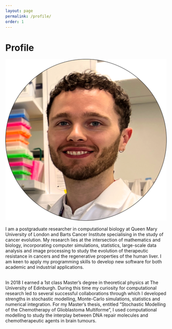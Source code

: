 ```yaml
---
layout: page
permalink: /profile/
order: 1
---
```


<div class="profile-container">
  <h1 class="profile-title">Profile</h1>
  <div class="profile-image">
    <img src="/assets/images/profile_image.png" alt="">
  </div>
  <div class="profile-text">
    <p>
     I am a postgraduate researcher in computational biology at Queen Mary University of London and Barts Cancer Institute specialising in the study of cancer evolution. My research lies at the intersection of mathematics and biology, incorporating computer simulations, statistics, large-scale data analysis and image processing to study the evolution of therapeutic resistance in cancers and the regenerative properties of the human liver. I am keen to apply my programming skills to develop new software for both academic and industrial applications.<br><br>

In 2018 I earned a 1st class Master’s degree in theoretical physics at The University of Edinburgh. During this time my curiosity for computational research led to several successful collaborations through which I developed strengths in stochastic modelling, Monte-Carlo simulations, statistics and numerical integration. For my Master’s thesis, entitled “Stochastic Modelling of the Chemotherapy of Glioblastoma Multiforme”, I used computational modelling to study the interplay between DNA repair molecules and chemotherapeutic agents in brain tumours. 
    </p>
  </div>
</div>
